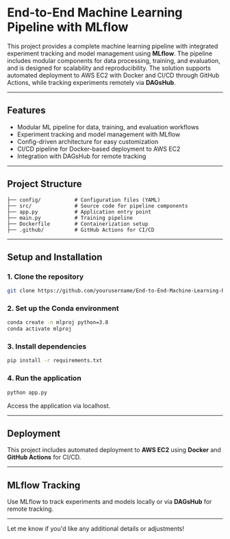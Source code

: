 # End-to-End Machine Learning Pipeline with MLflow

This project provides a complete machine learning pipeline with integrated experiment tracking and model management using **MLflow**. The pipeline includes modular components for data processing, training, and evaluation, and is designed for scalability and reproducibility. The solution supports automated deployment to AWS EC2 with Docker and CI/CD through GitHub Actions, while tracking experiments remotely via **DAGsHub**.

---

## Features

* Modular ML pipeline for data, training, and evaluation workflows
* Experiment tracking and model management with MLflow
* Config-driven architecture for easy customization
* CI/CD pipeline for Docker-based deployment to AWS EC2
* Integration with DAGsHub for remote tracking

---

## Project Structure

```
├── config/           # Configuration files (YAML)
├── src/              # Source code for pipeline components
├── app.py            # Application entry point
├── main.py           # Training pipeline
├── Dockerfile        # Containerization setup
├── .github/          # GitHub Actions for CI/CD
```

---

## Setup and Installation

### 1. Clone the repository

```bash
git clone https://github.com/yourusername/End-to-End-Machine-Learning-Project-with-MLflow
```

### 2. Set up the Conda environment

```bash
conda create -n mlproj python=3.8
conda activate mlproj
```

### 3. Install dependencies

```bash
pip install -r requirements.txt
```

### 4. Run the application

```bash
python app.py
```

Access the application via localhost.

---

## Deployment

This project includes automated deployment to **AWS EC2** using **Docker** and **GitHub Actions** for CI/CD.

---

## MLflow Tracking

Use MLflow to track experiments and models locally or via **DAGsHub** for remote tracking.

---

Let me know if you'd like any additional details or adjustments!
